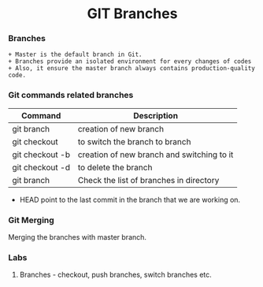 <h1 align="center"> GIT Branches </h1>

### Branches
	+ Master is the default branch in Git.
	+ Branches provide an isolated environment for every changes of codes
	+ Also, it ensure the master branch always contains production-quality code.

### Git commands related branches

| Command | Description |
|------|-------|
| git branch <branch name> | creation of new branch  |
| git checkout <branch name> | to switch the branch to branch |
| git checkout -b <branch name> | creation of new branch and switching to it |
| git checkout -d <branch name> | to delete the branch |
| git branch | Check the list of branches in directory |

* HEAD point to the last commit in the branch that we are working on.

### Git Merging

Merging the branches with master branch.



### Labs

1. Branches - checkout, push branches, switch branches etc.
